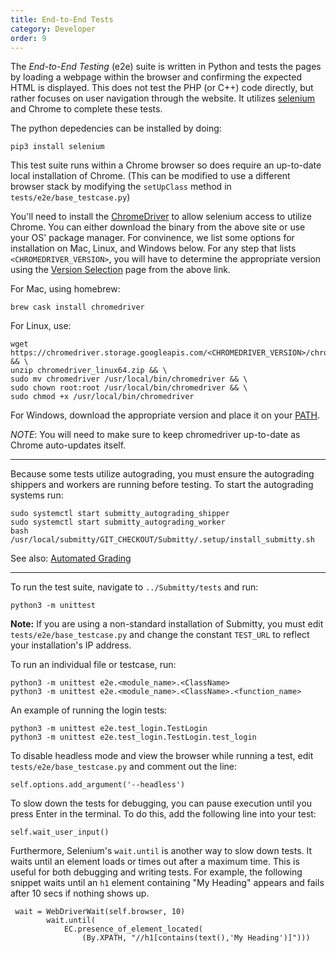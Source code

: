 ```yaml
---
title: End-to-End Tests
category: Developer
order: 9
---
```


The _End-to-End Testing_ (e2e) suite is written in Python and tests
the pages by loading a webpage within the browser and confirming the
expected HTML is displayed. This does not test the PHP (or C++) code
directly, but rather focuses on user navigation through the website.
It utilizes [selenium](https://www.seleniumhq.org/) and Chrome to
complete these tests.

The python depedencies can be installed by doing:
```
pip3 install selenium
```

This test suite runs within a Chrome browser so does require an
up-to-date local installation of Chrome. (This can be modified to use
a different browser stack by modifying the `setUpClass` method in
`tests/e2e/base_testcase.py`)

You'll need to install the
[ChromeDriver](https://sites.google.com/a/chromium.org/chromedriver/getting-started)
to allow selenium access to utilize Chrome. You can either download the binary
from the above site or use your OS' package manager. For convinence, we list
some options for installation on Mac, Linux, and Windows below. For any step
that lists `<CHROMEDRIVER_VERSION>`, you will have to determine the appropriate
version using the [Version Selection](https://sites.google.com/a/chromium.org/chromedriver/downloads/version-selection)
page from the above link.

For Mac, using homebrew:
```
brew cask install chromedriver
```

For Linux, use:
```
wget https://chromedriver.storage.googleapis.com/<CHROMEDRIVER_VERSION>/chromedriver_linux64.zip && \
unzip chromedriver_linux64.zip && \
sudo mv chromedriver /usr/local/bin/chromedriver && \
sudo chown root:root /usr/local/bin/chromedriver && \
sudo chmod +x /usr/local/bin/chromedriver
```

For Windows, download the appropriate version and place it on your
[PATH](https://helpdeskgeek.com/windows-10/add-windows-path-environment-variable/).

_NOTE_: You will need to make sure to keep chromedriver up-to-date as Chrome auto-updates itself.

---

Because some tests utilize autograding, you must ensure the autograding shippers and workers are running before testing.
To start the autograding systems run:

```
sudo systemctl start submitty_autograding_shipper
sudo systemctl start submitty_autograding_worker
bash /usr/local/submitty/GIT_CHECKOUT/Submitty/.setup/install_submitty.sh
```

See also: [Automated Grading](automated_grading)

---

To run the test suite, navigate to `../Submitty/tests` and run:

```
python3 -m unittest
```

**Note:** If you are using a non-standard installation of Submitty, you must
edit `tests/e2e/base_testcase.py` and change the constant `TEST_URL`
to reflect your installation's IP address.

To run an individual file or testcase, run:
```
python3 -m unittest e2e.<module_name>.<ClassName>
python3 -m unittest e2e.<module_name>.<ClassName>.<function_name>
```

An example of running the login tests:
```
python3 -m unittest e2e.test_login.TestLogin
python3 -m unittest e2e.test_login.TestLogin.test_login
```

To disable headless mode and view the browser while running a test,
edit `tests/e2e/base_testcase.py` and comment out the line:
```
self.options.add_argument('--headless')
```

To slow down the tests for debugging, you can pause execution until
you press Enter in the terminal. To do this, add the following line into your test:
```
self.wait_user_input()
```

Furthermore, Selenium's `wait.until` is another way to slow down tests.
It waits until an element loads or times out after a maximum time. This is
useful for both debugging and writing tests. For example, the following snippet
waits until an `h1` element containing "My Heading" appears and fails after
10 secs if nothing shows up.

```
 wait = WebDriverWait(self.browser, 10)
        wait.until(
            EC.presence_of_element_located(
                (By.XPATH, "//h1[contains(text(),'My Heading')]")))
```
